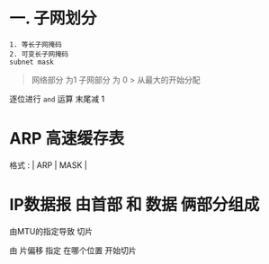 一. 子网划分
==========

    1. 等长子网掩码
    2. 可变长子网掩码
    subnet mask

> 网络部分 为1
> 子网部分 为 0
    > 从最大的开始分配

逐位进行 `and` 运算
末尾减 1

ARP 高速缓存表
===========

格式 : | ARP  | MASK |

IP数据报 由首部 和 数据 俩部分组成
=======================

由MTU的指定导致 切片

由 片偏移 指定 在哪个位置 开始切片